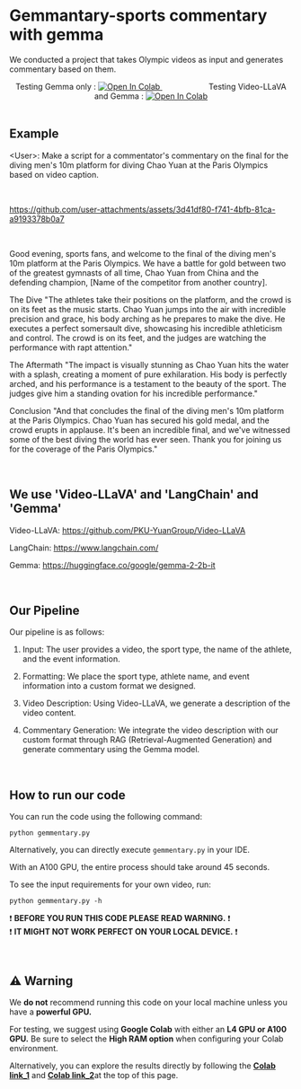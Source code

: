 # Gemmantary-sports commentary with gemma

We conducted a project that takes Olympic videos as input and generates commentary based on them.

<div align="center">
  <span>Testing Gemma only : </span>
  <a target="_blank" href="https://colab.research.google.com/drive/1PuezmbUfrJPvqJUM5qnOuUm5kPrbUV6X?usp=sharing">
    <img src="https://colab.research.google.com/assets/colab-badge.svg" alt="Open In Colab"/>
  </a>
  &nbsp;&nbsp;&nbsp;&nbsp;&nbsp;&nbsp;&nbsp;&nbsp;&nbsp;&nbsp;&nbsp;&nbsp;&nbsp;&nbsp;&nbsp;&nbsp;&nbsp;&nbsp;&nbsp;&nbsp;
  <span>Testing Video-LLaVA and Gemma : </span>
  <a target="_blank" href="https://colab.research.google.com/drive/1sasqzAiHncyOQMtQzCvEKsBPz6yh7PhC?usp=sharing">
    <img src="https://colab.research.google.com/assets/colab-badge.svg" alt="Open In Colab"/>
  </a>
</div>


<br>

## Example

\<User\>: Make a script for a commentator's commentary on the final for the diving men's 10m platform for diving Chao Yuan at the Paris Olympics based on video caption.


<br>

https://github.com/user-attachments/assets/3d41df80-f741-4bfb-81ca-a9193378b0a7

<br>

Good evening, sports fans, and welcome to the final of the diving men's 10m platform at the Paris Olympics. We have a battle for gold between two of the greatest gymnasts of all time, Chao Yuan from China and the defending champion, [Name of the competitor from another country].

The Dive "The athletes take their positions on the platform, and the crowd is on its feet as the music starts. Chao Yuan jumps into the air with incredible precision and grace, his body arching as he prepares to make the dive. He executes a perfect somersault dive, showcasing his incredible athleticism and control. The crowd is on its feet, and the judges are watching the performance with rapt attention."

The Aftermath "The impact is visually stunning as Chao Yuan hits the water with a splash, creating a moment of pure exhilaration. His body is perfectly arched, and his performance is a testament to the beauty of the sport. The judges give him a standing ovation for his incredible performance."

Conclusion "And that concludes the final of the diving men's 10m platform at the Paris Olympics. Chao Yuan has secured his gold medal, and the crowd erupts in applause. It's been an incredible final, and we've witnessed some of the best diving the world has ever seen. Thank you for joining us for the coverage of the Paris Olympics."


<br>

## We use 'Video-LLaVA' and 'LangChain' and 'Gemma'

Video-LLaVA: https://github.com/PKU-YuanGroup/Video-LLaVA 

LangChain: https://www.langchain.com/

Gemma: https://huggingface.co/google/gemma-2-2b-it

<br>

## Our Pipeline

Our pipeline is as follows:

1. Input: The user provides a video, the sport type, the name of the athlete, and the event information.

2. Formatting: We place the sport type, athlete name, and event information into a custom format we designed.

3. Video Description: Using Video-LLaVA, we generate a description of the video content.

4. Commentary Generation: We integrate the video description with our custom format through RAG (Retrieval-Augmented Generation) and generate commentary using the Gemma model.


<br>

## How to run our code


You can run the code using the following command:

```cli
python gemmentary.py
```

Alternatively, you can directly execute `gemmentary.py` in your IDE.

With an A100 GPU, the entire process should take around 45 seconds.

To see the input requirements for your own video, run:
```cli
python gemmentary.py -h 
```

:heavy_exclamation_mark: **BEFORE YOU RUN THIS CODE PLEASE READ WARNING.** :heavy_exclamation_mark:
<br>
:heavy_exclamation_mark: **IT MIGHT NOT WORK PERFECT ON YOUR LOCAL DEVICE.** :heavy_exclamation_mark:

<br>

## :warning: Warning

We **do not** recommend running this code on your local machine unless you have a **powerful GPU.**

For testing, we suggest using **Google Colab** with either an **L4 GPU or A100 GPU.** Be sure to select the **High RAM option** when configuring your Colab environment.

Alternatively, you can explore the results directly by following the [**Colab link_1**](https://colab.research.google.com/drive/1PuezmbUfrJPvqJUM5qnOuUm5kPrbUV6X?usp=sharing) and [**Colab link_2**](https://colab.research.google.com/drive/1PuezmbUfrJPvqJUM5qnOuUm5kPrbUV6X?usp=sharing)at the top of this page.


